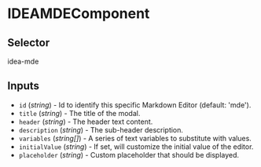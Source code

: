 # IDEAMDEComponent

## Selector

idea-mde

## Inputs

- `id` (_string_) - Id to identify this specific Markdown Editor (default: 'mde').
- `title` (_string_) - The title of the modal.
- `header` (_string_) - The header text content.
- `description` (_string_) - The sub-header description.
- `variables` (_string[]_) - A series of text variables to substitute with values.
- `initialValue` (_string_) - If set, will customize the initial value of the editor.
- `placeholder` (_string_) - Custom placeholder that should be displayed.
